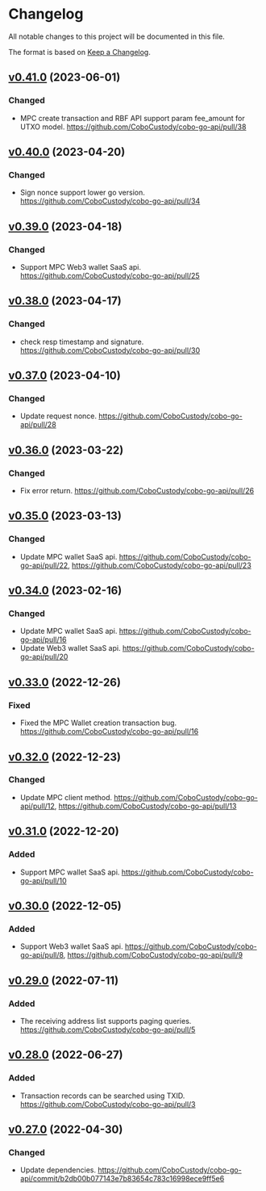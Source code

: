 # Changelog

All notable changes to this project will be documented in this file.

The format is based on [Keep a Changelog](https://keepachangelog.com/en/1.0.0/).

## [v0.41.0] (2023-06-01)
[v0.41.0]: https://github.com/CoboCustody/cobo-go-api/compare/v0.40.0...v0.41.0
### Changed
- MPC create transaction and RBF API support param fee_amount for UTXO model. https://github.com/CoboCustody/cobo-go-api/pull/38

## [v0.40.0] (2023-04-20)
[v0.40.0]: https://github.com/CoboCustody/cobo-go-api/compare/v0.39.0...v0.40.0
### Changed
- Sign nonce support lower go version. https://github.com/CoboCustody/cobo-go-api/pull/34

## [v0.39.0] (2023-04-18)
[v0.39.0]: https://github.com/CoboCustody/cobo-go-api/compare/v0.38.0...v0.39.0
### Changed
- Support MPC Web3 wallet SaaS api. https://github.com/CoboCustody/cobo-go-api/pull/25

## [v0.38.0] (2023-04-17)
[v0.38.0]: https://github.com/CoboCustody/cobo-go-api/compare/v0.37.0...v0.38.0
### Changed
- check resp timestamp and signature. https://github.com/CoboCustody/cobo-go-api/pull/30

## [v0.37.0] (2023-04-10)
[v0.37.0]: https://github.com/CoboCustody/cobo-go-api/compare/v0.36.0...v0.37.0
### Changed
- Update request nonce. https://github.com/CoboCustody/cobo-go-api/pull/28

## [v0.36.0] (2023-03-22)
[v0.36.0]: https://github.com/CoboCustody/cobo-go-api/compare/v0.35.0...v0.36.0
### Changed
- Fix error return. https://github.com/CoboCustody/cobo-go-api/pull/26

## [v0.35.0] (2023-03-13)
[v0.35.0]: https://github.com/CoboCustody/cobo-go-api/compare/v0.34.0...v0.35.0
### Changed
- Update MPC wallet SaaS api. https://github.com/CoboCustody/cobo-go-api/pull/22, https://github.com/CoboCustody/cobo-go-api/pull/23

## [v0.34.0] (2023-02-16)
[v0.34.0]: https://github.com/CoboCustody/cobo-go-api/compare/v0.33.0...v0.34.0
### Changed
- Update MPC wallet SaaS api. https://github.com/CoboCustody/cobo-go-api/pull/16
- Update Web3 wallet SaaS api. https://github.com/CoboCustody/cobo-go-api/pull/20

## [v0.33.0] (2022-12-26)
[v0.33.0]: https://github.com/CoboCustody/cobo-go-api/compare/v0.32.0...v0.33.0

### Fixed
- Fixed the MPC Wallet creation transaction bug. https://github.com/CoboCustody/cobo-go-api/pull/16

## [v0.32.0] (2022-12-23)
[v0.32.0]: https://github.com/CoboCustody/cobo-go-api/compare/v0.31.0...v0.32.0

### Changed
- Update MPC client method. https://github.com/CoboCustody/cobo-go-api/pull/12, https://github.com/CoboCustody/cobo-go-api/pull/13


## [v0.31.0] (2022-12-20)
[v0.31.0]: https://github.com/CoboCustody/cobo-go-api/compare/v0.30.0...v0.31.0

### Added
- Support MPC wallet SaaS api. https://github.com/CoboCustody/cobo-go-api/pull/10


## [v0.30.0] (2022-12-05)
[v0.30.0]: https://github.com/CoboCustody/cobo-go-api/compare/v0.29.0...v0.30.0

### Added
- Support Web3 wallet SaaS api. https://github.com/CoboCustody/cobo-go-api/pull/8, https://github.com/CoboCustody/cobo-go-api/pull/9

## [v0.29.0] (2022-07-11)
[v0.29.0]: https://github.com/CoboCustody/cobo-go-api/compare/v0.28.0...v0.29.0

### Added
- The receiving address list supports paging queries. https://github.com/CoboCustody/cobo-go-api/pull/5

## [v0.28.0] (2022-06-27)
[v0.28.0]: https://github.com/CoboCustody/cobo-go-api/compare/v0.27.0...v0.28.0

### Added 
- Transaction records can be searched using TXID. https://github.com/CoboCustody/cobo-go-api/pull/3


## [v0.27.0] (2022-04-30)
[v0.27.0]: https://github.com/CoboCustody/cobo-go-api/compare/v0.26.0...v0.27.0

### Changed
- Update dependencies. https://github.com/CoboCustody/cobo-go-api/commit/b2db00b077143e7b83654c783c16998ece9ff5e6




